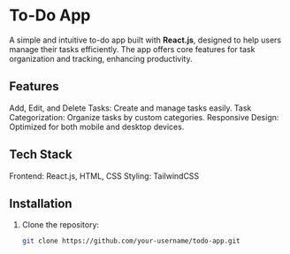 # To-Do App

A simple and intuitive to-do app built with **React.js**, designed to help users manage their tasks efficiently. The app offers core features for task organization and tracking, enhancing productivity.

## Features
 Add, Edit, and Delete Tasks: Create and manage tasks easily.
 Task Categorization: Organize tasks by custom categories.
 Responsive Design: Optimized for both mobile and desktop devices.

## Tech Stack
Frontend: React.js, HTML, CSS
Styling: TailwindCSS

## Installation

1. Clone the repository:
   ```bash
   git clone https://github.com/your-username/todo-app.git
